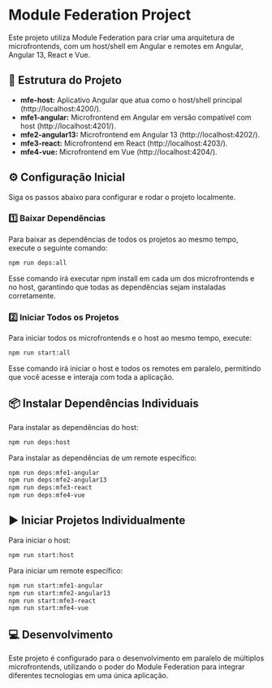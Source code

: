 # Module Federation Project
Este projeto utiliza Module Federation para criar uma arquitetura de microfrontends, com um host/shell em Angular e remotes em Angular, Angular 13, React e Vue.

## 📂 Estrutura do Projeto

- **mfe-host:** Aplicativo Angular que atua como o host/shell principal (http://localhost:4200/).
- **mfe1-angular:** Microfrontend em Angular em versão compatível com host (http://localhost:4201/).
- **mfe2-angular13:** Microfrontend em Angular 13 (http://localhost:4202/).
- **mfe3-react:** Microfrontend em React (http://localhost:4203/).
- **mfe4-vue:** Microfrontend em Vue (http://localhost:4204/).

## ⚙️ Configuração Inicial
Siga os passos abaixo para configurar e rodar o projeto localmente.

### 1️⃣ Baixar Dependências
Para baixar as dependências de todos os projetos ao mesmo tempo, execute o seguinte comando:

```bash
npm run deps:all
```

Esse comando irá executar npm install em cada um dos microfrontends e no host, garantindo que todas as dependências sejam instaladas corretamente.

### 2️⃣ Iniciar Todos os Projetos
Para iniciar todos os microfrontends e o host ao mesmo tempo, execute:

```bash
npm run start:all
```
Esse comando irá iniciar o host e todos os remotes em paralelo, permitindo que você acesse e interaja com toda a aplicação.

## 📦 Instalar Dependências Individuais
Para instalar as dependências do host:

```bash
npm run deps:host
```

Para instalar as dependências de um remote específico:

```bash
npm run deps:mfe1-angular
npm run deps:mfe2-angular13
npm run deps:mfe3-react
npm run deps:mfe4-vue
```

## ▶️ Iniciar Projetos Individualmente
Para iniciar o host:

```bash
npm run start:host
```

Para iniciar um remote específico:

```bash
npm run start:mfe1-angular
npm run start:mfe2-angular13
npm run start:mfe3-react
npm run start:mfe4-vue
```

## 💻 Desenvolvimento
Este projeto é configurado para o desenvolvimento em paralelo de múltiplos microfrontends, utilizando o poder do Module Federation para integrar diferentes tecnologias em uma única aplicação.

